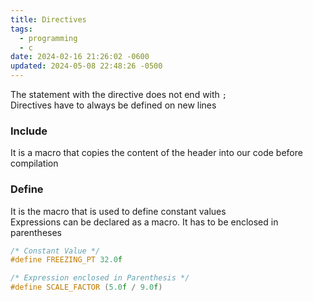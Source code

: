 ```yaml
---
title: Directives
tags:
  - programming
  - c
date: 2024-02-16 21:26:02 -0600
updated: 2024-05-08 22:48:26 -0500
---
```


The statement with the directive does not end with `;`  
Directives have to always be defined on new lines

### Include
It is a macro that copies the content of the header into our code before compilation

### Define
It is the macro that is used to define constant values  
Expressions can be declared as a macro. It has to be enclosed in parentheses

```c
/* Constant Value */
#define FREEZING_PT 32.0f

/* Expression enclosed in Parenthesis */
#define SCALE_FACTOR (5.0f / 9.0f)
```
